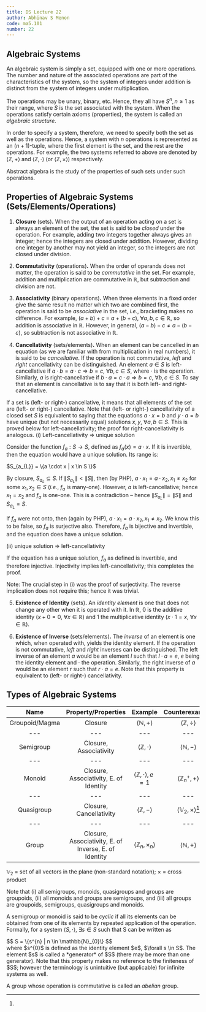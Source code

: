 ```yaml
---
title: DS Lecture 22
author: Abhinav S Menon
code: ma5.101
number: 22
---
```


## Algebraic Systems
An algebraic system is simply a set, equipped with one or more operations. The number and nature of the associated operations are part of the characteristics of the system, so the system of integers under addition is distinct from the system of integers under multiplication.

The operations may be unary, binary, etc. Hence, they all have $S^{n}, n \geq 1$ as their range, where $S$ is the set associated with the system. When the operations satisfy certain axioms (properties), the system is called an *algebraic structure*.

In order to specify a system, therefore, we need to specify both the set as well as the operations. Hence, a system with $n$ operations is represented as an $(n+1)$-tuple, where the first element is the set, and the rest are the operations. For example, the two systems referred to above are denoted by $\langle \mathbb{Z}, + \rangle$ and $\langle \mathbb{Z}, \cdot \rangle$ (or $\langle \mathbb{Z}, \times \rangle$) respectively.


Abstract algebra is the study of the properties of such sets under such operations.

## Properties of Algebraic Systems (Sets/Elements/Operations)
1. **Closure** (sets)**.** When the output of an operation acting on a set is always an element of the set, the set is said to be *closed* under the operation. For example, adding two integers together always gives an integer; hence the integers are closed under addition. However, dividing one integer by another may not yield an integer, so the integers are not closed under division.

2. **Commutativity** (operations)**.** When the order of operands does not matter, the operation is said to be *commutative* in the set. For example, addition and multiplication are commutative in $\mathbb{R}$, but subtraction and division are not.

3. **Associativity** (binary operations)**.** When three elements in a fixed order give the same result no matter which two are combined first, the operation is said to be *associative* in the set, *i.e.*, bracketing makes no difference. For example, $(a+b)+c$ = $a+(b+c)$, $\forall a,b,c \in \mathbb{R}$, so addition is associative in $\mathbb{R}$. However, in general, $(a-b)-c \neq a-(b-c)$, so subtraction is not associative in $\mathbb{R}$.

4. **Cancellativity** (sets/elements)**.** When an element can be cancelled in an equation (as we are familiar with from multiplication in real numbers), it is said to be *cancellative*. If the operation is not commutative, *left* and *right* cancellativity can be distinguished. An element $a \in S$ is left-cancellative if $a \cdot b = a \cdot c \Rightarrow b = c$, $\forall b,c \in S$, where $\cdot$ is the operation. Similarly, $a$ is right-cancellative if  $b \cdot a = c \cdot a \Rightarrow b = c$, $\forall b,c \in S$. To say that an element is cancellative is to say that it is both left- and right-cancellative.

If a set is (left- or right-) cancellative, it means that all elements of the set are (left- or right-) cancellative. Note that (left- or right-) cancellativity of a closed set $S$ is equivalent to saying that the equations $a \cdot x = b$ and $y \cdot a = b$ have unique (but not necessarily equal) solutions $x,y$, $\forall a,b \in S$. This is proved below for left-cancellativity; the proof for right-cancellativity is analogous.
(i) Left-cancellativity $\Rightarrow$ unique solution
    
Consider the function $f_{a}: S \rightarrow S$, defined as $f_{a}(x) = a \cdot x$. If it is invertible, then the equation would have a unique solution. Its range is:
<div>$S_{a_{L}} = \{a \cdot x | x \in S \}$</div>
    
By closure, $S_{a_{L}} \subseteq S$. If $\|S_{a_{L}}\| < \|S\|$, then (by PHP), $a \cdot x_{1} = a \cdot x_{2}, x_{1} \neq x_{2}$ for some $x_{1},x_{2} \in S$ (*i.e.*, $f_{a}$ is many-one). However, $a$ is left-cancellative; hence $x_{1} = x_{2}$ and $f_{a}$ is one-one. This is a contradiction – hence $\|S_{a_{L}}\| = \|S\|$ and $S_{a_{L}} = S$.
    
If $f_{a}$ were not onto, then (again by PHP), $a \cdot x_{1} = a \cdot x_{2}, x_{1} \neq x_{2}$. We know this to be false, so $f_{a}$ is surjective also. Therefore, $f_{a}$ is bijective and invertible, and the equation does have a unique solution.
    
(ii) unique solution $\Rightarrow$ left-cancellativity
    
If the equation has a unique solution, $f_{a}$ as defined is invertible, and therefore injective. Injectivity implies left-cancellativity; this completes the proof.
    
Note: The crucial step in (i) was the proof of surjectivity. The reverse implication does not require this; hence it was trivial.

5. **Existence of Identity** (sets)**.** An *identity element* is one that does not change any other when it is operated with it. In $\mathbb{R}$, 0 is the additive identity $(x+0=0$, $\forall x \in \mathbb{R})$ and 1 the multiplicative identity $(x \cdot 1 = x$, $\forall x \in \mathbb{R})$.

6. **Existence of Inverse** (sets/elements)**.** The *inverse* of an element is one which, when operated with, yields the identity element. If the operation is not commutative, *left* and *right* inverses can be distinguished. The left inverse of an element $a$ would be an element $l$ such that $l \cdot a = e$, $e$ being the identity element and $\cdot$ the operation. Similarly, the right inverse of $a$ would be an element $r$ such that $r \cdot a = e$. Note that this property is equivalent to (left- or right-) cancellativity.

## Types of Algebraic Systems

| Name | Property/Properties | Example | Counterexample |
| :---: | :---: | :---: | :---: |
| Groupoid/Magma | Closure | $\langle \mathbb{N}, + \rangle$ | $\langle \mathbb{Z}, \div \rangle$ |
| --- | --- | --- | --- |
| Semigroup | Closure, Associativity | $\langle \mathbb{Z}, \cdot \rangle$ | $\langle \mathbb{N}, - \rangle$ |
| --- | --- | --- | --- |
| Monoid | Closure, Associativity, E. of Identity | $\langle \mathbb{Z}, \cdot \rangle, e = 1$ | $\langle \mathbb{Z}_ {n}^{+}, + \rangle$ |
| --- | --- | --- | --- |
| Quasigroup | Closure, Cancellativity | $\langle \mathbb{Z}, - \rangle$ | $\langle \mathbb{V}_ {2}, \times \rangle$[^1] |
| --- | --- | --- | --- |
| Group | Closure, Associativity, E. of Inverse, E. of Identity | $\langle \mathbb{Z}_{n}, \times_{n} \rangle$ | $\langle \mathbb{N}, \div \rangle$ |

[^1]: 
$\mathbb{V}_{2}$ = set of all vectors in the plane (non-standard notation); $\times$ = cross product

Note that (i) all semigroups, monoids, quasigroups and groups are groupoids, (ii) all monoids and groups are semigroups, and (iii) all groups are groupoids, semigroups, quasigroups and monoids.

A semigroup or monoid is said to be *cyclic* if all its elements can be obtained from one of its elements by repeated application of the operation. Formally, for a system $\langle S, \cdot \rangle$, $\exists s \in S$ such that S can be written as
<div>
$$
S = \{s^{n} | n \in \mathbb{N}_{0}\}
$$
</div>
where $s^{0}$ is defined as the identity element $e$, $\forall s \in S$. The element $s$ is called a *generator* of $S$ (there may be more than one generator). Note that this property makes no reference to the finiteness of $S$; however the terminology is unintuitive (but applicable) for infinite systems as well.

A group whose operation is commutative is called an *abelian* group.
